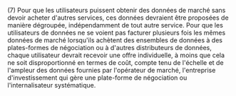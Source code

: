 (7) Pour que les utilisateurs puissent obtenir des données de marché sans devoir acheter d'autres services, ces données devraient être proposées de manière dégroupée, indépendamment de tout autre service. Pour que les utilisateurs de données ne se voient pas facturer plusieurs fois les mêmes données de marché lorsqu'ils achètent des ensembles de données à des plates-formes de négociation ou à d'autres distributeurs de données, chaque utilisateur devrait recevoir une offre individuelle, à moins que cela ne soit disproportionné en termes de coût, compte tenu de l'échelle et de l'ampleur des données fournies par l'opérateur de marché, l'entreprise d'investissement qui gère une plate-forme de négociation ou l'internalisateur systématique.